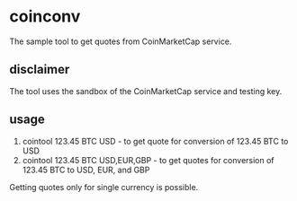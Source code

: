 # coinconv
The sample tool to get quotes from CoinMarketCap service.<br>

## disclaimer
The tool uses the sandbox of the CoinMarketCap service and testing key.

## usage
1. cointool 123.45 BTC USD - to get quote for conversion of 123.45 BTC to USD
2. cointool 123.45 BTC USD,EUR,GBP - to get quotes for conversion of 123.45 BTC to USD, EUR, and GBP

Getting quotes only for single currency is possible.

